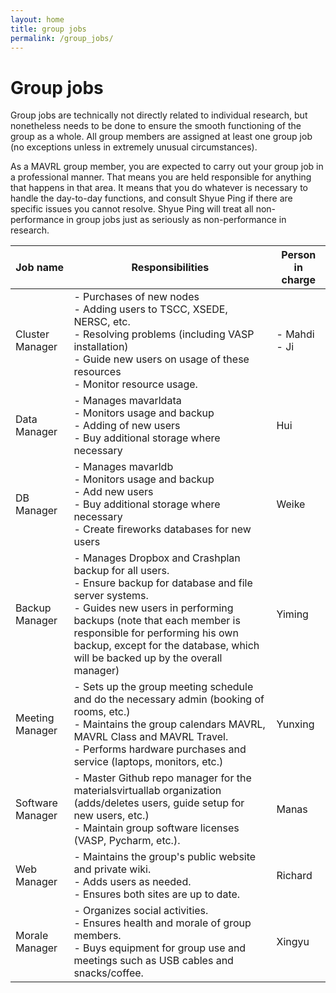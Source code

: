```yaml
---
layout: home
title: group jobs
permalink: /group_jobs/
---
```


# Group jobs

Group jobs are technically not directly related to individual research, but nonetheless needs to be done to ensure the smooth functioning of the group as a whole. All group members are assigned at least one group job (no exceptions unless in extremely unusual circumstances).

As a MAVRL group member, you are expected to carry out your group job in a professional manner. That means you are held responsible for anything that happens in that area. It means that you do whatever is necessary to handle the day-to-day functions, and consult Shyue Ping if there are specific issues you cannot resolve. Shyue Ping will treat all non-performance in group jobs just as seriously as non-performance in research. 

|     Job name     | Responsibilities | Person in charge |
| ---------------- | ---------------- | -------------
| Cluster Manager  | - Purchases of new nodes<br>- Adding users to TSCC, XSEDE, NERSC, etc.<br>- Resolving problems (including VASP installation)<br>- Guide new users on usage of these resources<br>- Monitor resource usage.   | - Mahdi<br>- Ji
| Data Manager     | - Manages mavarldata<br>- Monitors usage and backup<br>- Adding of new users<br>- Buy additional storage where necessary     | Hui
| DB Manager       | - Manages mavarldb<br>- Monitors usage and backup<br>- Add new users<br>- Buy additional storage where necessary<br>- Create fireworks databases for new users     | Weike
| Backup Manager   | - Manages Dropbox and Crashplan backup for all users.<br>- Ensure backup for database and file server systems.<br>- Guides new users in performing backups (note that each member is responsible for performing his own backup, except for the database, which will be backed up by the overall manager)     | Yiming
| Meeting Manager  | - Sets up the group meeting schedule and do the necessary admin (booking of rooms, etc.)<br>- Maintains the group calendars MAVRL, MAVRL Class and MAVRL Travel.<br>- Performs hardware purchases and service (laptops, monitors, etc.)     | Yunxing
| Software Manager | - Master Github repo manager for the materialsvirtuallab organization (adds/deletes users, guide setup for new users, etc.)<br>- Maintain group software licenses (VASP, Pycharm, etc.).     | Manas
| Web Manager      | - Maintains the group's public website and private wiki.<br>- Adds users as needed.<br>- Ensures both sites are up to date.     | Richard
| Morale Manager   | - Organizes social activities.<br>- Ensures health and morale of group members.<br>- Buys equipment for group use and meetings such as USB cables and snacks/coffee.     | Xingyu

